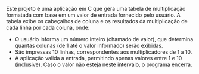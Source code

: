 Este projeto é uma aplicação em C que gera uma tabela de multiplicação formatada com base em um valor de entrada fornecido pelo usuário. A tabela exibe os cabeçalhos de coluna e os resultados da multiplicação de cada linha por cada coluna, onde:
* O usuário informa um número inteiro (chamado de valor), que determina quantas colunas (de 1 até o valor informado) serão exibidas.
* São impressas 10 linhas, correspondentes aos multiplicadores de 1 a 10.
* A aplicação valida a entrada, permitindo apenas valores entre 1 e 10 (inclusive). Caso o valor não esteja neste intervalo, o programa encerra.
